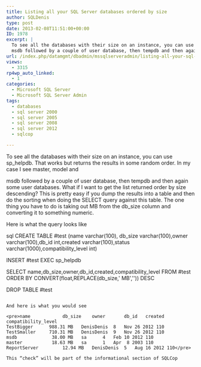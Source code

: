 ```yaml
---
title: Listing all your SQL Server databases ordered by size
author: SQLDenis
type: post
date: 2013-02-08T11:51:00+00:00
ID: 1978
excerpt: |
  To see all the databases with their size on an instance, you can use sp_helpdb. That works but returns the results in some random order. In my case I see master, model and
  msdb followed by a couple of user database, then tempdb and then again some user&hellip;
url: /index.php/datamgmt/dbadmin/mssqlserveradmin/listing-all-your-sql-server/
views:
  - 3315
rp4wp_auto_linked:
  - 1
categories:
  - Microsoft SQL Server
  - Microsoft SQL Server Admin
tags:
  - databases
  - sql server 2000
  - sql server 2005
  - sql server 2008
  - sql server 2012
  - sqlcop

---
```

To see all the databases with their size on an instance, you can use sp_helpdb. That works but returns the results in some random order. In my case I see master, model and
  
msdb followed by a couple of user database, then tempdb and then again some user databases. What if I want to get the list returned order by size descending? This is pretty easy if you dump the results into a table and then do the sorting when doing the SELECT query against this table. The one thing you have to do is taking out MB from the db_size column and converting it to something numeric.

Here is what the query looks like

sql
CREATE TABLE #test (name varchar(100), db_size varchar(100),owner varchar(100),db_id int,created varchar(100),status varchar(1000),compatibility_level int)
 
INSERT #test 
EXEC sp_helpdb
 
SELECT name,db_size,owner,db_id,created,compatibility_level 
FROM #test
ORDER BY CONVERT(float,REPLACE(db_size,' MB','')) DESC

DROP TABLE #test 
```

And here is what you would see

<pre>name		     db_size	owner		db_id	created	    compatibility_level
TestBigger	    988.31 MB	DenisDenis	8	Nov 26 2012	110
TestSmaller	    710.31 MB	DenisDenis	9	Nov 26 2012	110
msdb		     38.00 MB	sa		4	Feb 10 2012	110
master		     18.63 MB	sa		1	Apr  8 2003	110
ReportServer	     12.94 MB	DenisDenis	5	Aug 16 2012	110</pre>

This “check” will be part of the informational section of SQLCop